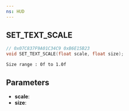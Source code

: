 ```yaml
---
ns: HUD
---
```

## SET_TEXT_SCALE

```c
// 0x07C837F9A01C34C9 0xB6E15B23
void SET_TEXT_SCALE(float scale, float size);
```

```
Size range : 0f to 1.0f  
```

## Parameters
* **scale**: 
* **size**: 

